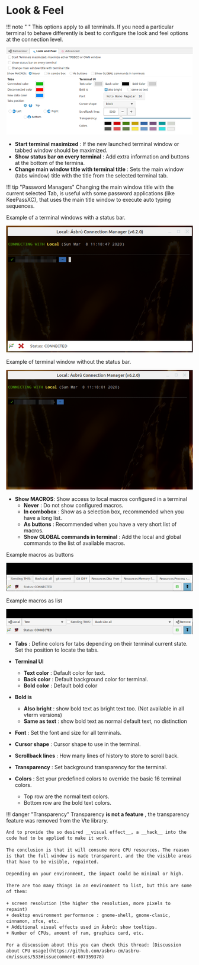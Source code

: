 # Look & Feel

!!! note " "
    This options apply to all terminals. If you need a particular terminal to behave differently is best to configure the look and feel options at the connection level.


![](images/to2.png)

+ __Start terminal maximized__ : If the new launched terminal window or tabbed window should be maximized.
+ __Show status bar on every terminal__ : Add extra information and buttons at the bottom of the termina.
+ __Change main window title with terminal title__ : Sets the main window (tabs window) title with the title from the selected terminal tab.

!!! tip "Password Managers"
    Changing the main window title with the current selected Tab, is useful with some password applications (like KeePassXC), that uses the main title window to execute auto typing sequences.

Example of a terminal windows with a status bar.

![](images/to5.png)


Example of terminal window without the status bar.

![](images/to4.png)

+ __Show MACROS__: Show access to local macros configured in a terminal
    - __Never__ : Do not show configured macros.
    - __In combobox__ : Show as a selection box, recommended when you have a long list.
    - __As buttons__ : Recommended when you have a very short list of macros.
    - __Show GLOBAL commands in terminal__ : Add the local and global commands to the list of available macros.

Example macros as buttons

![](images/to6.png)

Example macros as list

![](images/to7.png)

+ __Tabs__ : Define colors for tabs depending on their terminal current state. Set the position to locate the tabs.

+ __Terminal UI__
    - __Text color__ : Default color for text.
    - __Back color__ : Default background color for terminal.
    - __Bold color__ : Default bold color
+ __Bold is__
    - __Also bright__ : show bold text as bright text too. (Not available in all vterm versions)
    - __Same as text__ : show bold text as normal default text, no distinction
+ __Font__ : Set the font and size for all terminals.
+ __Cursor shape__ : Cursor shape to use in the terminal.
+ __Scrollback lines__ : How many lines of history to store to scroll back.
+ __Transparency__ : Set background transparency for the terminal.
+ __Colors__ : Set your predefined colors to override the basic 16 terminal colors.
    - Top row are the normal text colors.
    - Bottom row are the bold text colors.

!!! danger "Transparency"
    Transparency __is not a feature__ , the transparency feature was removed from the Vte library.

    And to provide the so desired __visual effect__, a __hack__ into the code had to be applied to make it work.

    The conclusion is that it will consume more CPU resources. The reason is that the full window is made transparent, and the the visible areas that have to be visible, repainted.

    Depending on your environment, the impact could be minimal or high.

    There are too many things in an environment to list, but this are some of them:
    
    + screen resolution (the higher the resolution, more pixels to repaint)
    + desktop environment performance : gnome-shell, gnome-clasic, cinnamon, xfce, etc.
    + Additional visual effects used in Ásbrú: show tooltips.
    + Number of CPUs, amount of ram, graphics card, etc.

    For a discussion about this you can check this thread: [Discussion about CPU usage](https://github.com/asbru-cm/asbru-cm/issues/533#issuecomment-607359378)